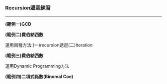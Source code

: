 ### Recursion遞迴練習
-----------------
<b>(範例一)GCD</b>


<b>(範例二)費伯納西數</b>

運用兩種方法:(一)recursion遞迴(二)Iteration

<b>(範例三)費伯納西數</b> 

運用Dynamic Programming方法

<b>(範例四)二項式係數(Binomal Coe)</b>

